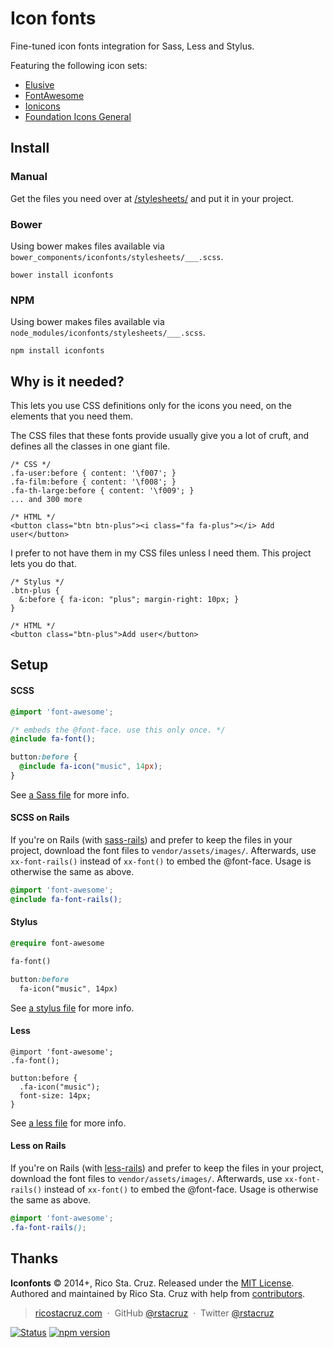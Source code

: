 # Icon fonts

Fine-tuned icon fonts integration for Sass, Less and Stylus.

Featuring the following icon sets:

 * [Elusive](http://shoestrap.org/downloads/elusive-icons-webfont/)
 * [FontAwesome](http://fontawesome.io)
 * [Ionicons](http://ionicons.com)
 * [Foundation Icons General](http://zurb.com/playground/foundation-icon-fonts-3)

Install
-------

### Manual

Get the files you need over at [/stylesheets/](stylesheets) and put it in your 
project.

### Bower

Using bower makes files available via 
`bower_components/iconfonts/stylesheets/___.scss`.

    bower install iconfonts

### NPM

Using bower makes files available via 
`node_modules/iconfonts/stylesheets/___.scss`.

    npm install iconfonts

Why is it needed?
-----------------

This lets you use CSS definitions only for the icons you need, on the elements
that you need them.

The CSS files that these fonts provide usually give you a lot of cruft, and 
defines all the classes in one giant file.

```
/* CSS */
.fa-user:before { content: '\f007'; }
.fa-film:before { content: '\f008'; }
.fa-th-large:before { content: '\f009'; }
... and 300 more

/* HTML */
<button class="btn btn-plus"><i class="fa fa-plus"></i> Add user</button>
```

I prefer to not have them in my CSS files unless I need them. This project lets 
you do that.

```
/* Stylus */
.btn-plus {
  &:before { fa-icon: "plus"; margin-right: 10px; }
}

/* HTML */
<button class="btn-plus">Add user</button>
```

Setup
-----

#### SCSS

``` scss
@import 'font-awesome';

/* embeds the @font-face. use this only once. */
@include fa-font();

button:before {
  @include fa-icon("music", 14px);
}
```

See [a Sass file](stylesheets/ionicons.scss) for more info.

#### SCSS on Rails

If you're on Rails (with [sass-rails]) and prefer to keep the files in your 
project, download the font files to `vendor/assets/images/`. Afterwards, use
`xx-font-rails()` instead of `xx-font()` to embed the @font-face.  Usage is 
otherwise the same as above.

``` scss
@import 'font-awesome';
@include fa-font-rails();
```

#### Stylus

``` sass
@require font-awesome

fa-font()

button:before
  fa-icon("music", 14px)
```

See [a stylus file](stylesheets/ionicons.styl) for more info.

#### Less

``` less
@import 'font-awesome';
.fa-font();

button:before {
  .fa-icon("music");
  font-size: 14px;
}
```

See [a less file](stylesheets/ionicons.less) for more info.

#### Less on Rails

If you're on Rails (with [less-rails]) and prefer to keep the files in your 
project, download the font files to `vendor/assets/images/`. Afterwards, use
`xx-font-rails()` instead of `xx-font()` to embed the @font-face.  Usage is 
otherwise the same as above.

``` scss
@import 'font-awesome';
.fa-font-rails();
```

[sass-rails]: https://github.com/rails/sass-rails
[less-rails]: https://github.com/metaskills/less-rails

## Thanks

**Iconfonts** © 2014+, Rico Sta. Cruz. Released under the [MIT License].<br>
Authored and maintained by Rico Sta. Cruz with help from [contributors].

> [ricostacruz.com](http://ricostacruz.com) &nbsp;&middot;&nbsp;
> GitHub [@rstacruz](https://github.com/rstacruz) &nbsp;&middot;&nbsp;
> Twitter [@rstacruz](https://twitter.com/rstacruz)

[MIT License]: http://mit-license.org/
[contributors]: http://github.com/rstacruz/iconfonts/contributors

[![Status](https://travis-ci.org/rstacruz/iconfonts.svg?branch=master)](https://travis-ci.org/rstacruz/iconfonts)
[![npm version](https://img.shields.io/npm/v/iconfonts.png)](https://npmjs.org/package/iconfonts "View this project on npm")
